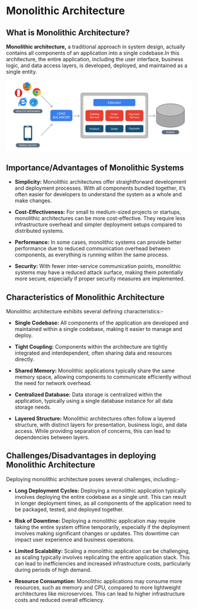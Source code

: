 # Monolithic Architecture


## What is Monolithic Architecture?

**Monolithic architecture,** a traditional approach in system design, actually contains all components of an application into a single codebase.In this architecture, the entire application, including the user interface, business logic, and data access layers, is developed, deployed, and maintained as a single entity.


![loading...](../../images/system_design/architecture/mono.jpg)


## Importance/Advantages of Monolithic Systems

* **Simplicity:** Monolithic architectures offer straightforward development and deployment processes. With all components bundled together, it’s often easier for developers to understand the system as a whole and make changes.

* **Cost-Effectiveness:** For small to medium-sized projects or startups, monolithic architectures can be more cost-effective. They require less infrastructure overhead and simpler deployment setups compared to distributed systems.

* **Performance:** In some cases, monolithic systems can provide better performance due to reduced communication overhead between components, as everything is running within the same process.

* **Security:** With fewer inter-service communication points, monolithic systems may have a reduced attack surface, making them potentially more secure, especially if proper security measures are implemented.



## Characteristics of Monolithic Architecture

Monolithic architecture exhibits several defining characteristics:-


* **Single Codebase:** All components of the application are developed and maintained within a single codebase, making it easier to manage and deploy.

* **Tight Coupling:** Components within the architecture are tightly integrated and interdependent, often sharing data and resources directly.

* **Shared Memory:** Monolithic applications typically share the same memory space, allowing components to communicate efficiently without the need for network overhead.

* **Centralized Database:** Data storage is centralized within the application, typically using a single database instance for all data storage needs.

* **Layered Structure:** Monolithic architectures often follow a layered structure, with distinct layers for presentation, business logic, and data access. While providing separation of concerns, this can lead to dependencies between layers.



## Challenges/Disadvantages in deploying Monolithic Architecture

Deploying monolithic architecture poses several challenges, including:-


* **Long Deployment Cycles:** Deploying a monolithic application typically involves deploying the entire codebase as a single unit. This can result in longer deployment times, as all components of the application need to be packaged, tested, and deployed together.

* **Risk of Downtime:** Deploying a monolithic application may require taking the entire system offline temporarily, especially if the deployment involves making significant changes or updates. This downtime can impact user experience and business operations.

* **Limited Scalability:** Scaling a monolithic application can be challenging, as scaling typically involves replicating the entire application stack. This can lead to inefficiencies and increased infrastructure costs, particularly during periods of high demand.

* **Resource Consumption:** Monolithic applications may consume more resources, such as memory and CPU, compared to more lightweight architectures like microservices. This can lead to higher infrastructure costs and reduced overall efficiency.




